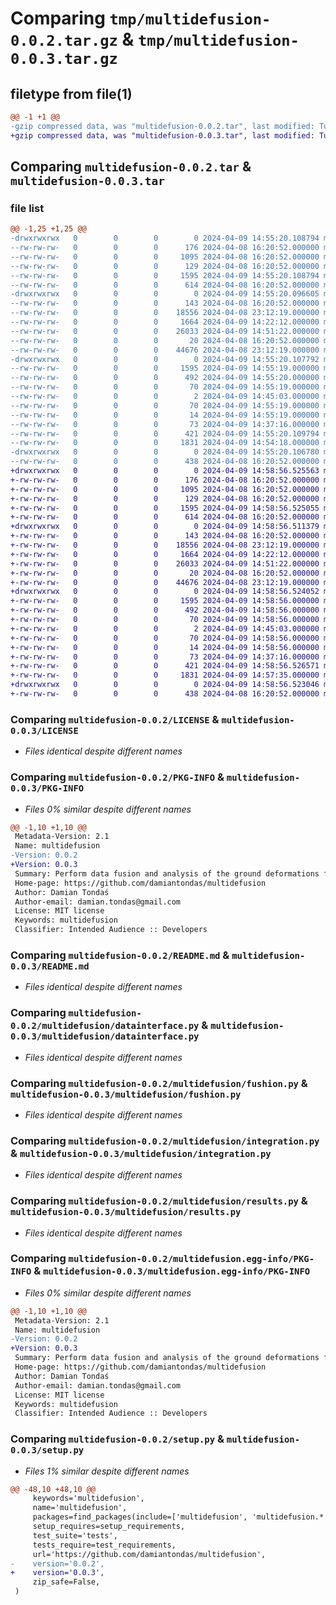 # Comparing `tmp/multidefusion-0.0.2.tar.gz` & `tmp/multidefusion-0.0.3.tar.gz`

## filetype from file(1)

```diff
@@ -1 +1 @@
-gzip compressed data, was "multidefusion-0.0.2.tar", last modified: Tue Apr  9 14:55:20 2024, max compression
+gzip compressed data, was "multidefusion-0.0.3.tar", last modified: Tue Apr  9 14:58:56 2024, max compression
```

## Comparing `multidefusion-0.0.2.tar` & `multidefusion-0.0.3.tar`

### file list

```diff
@@ -1,25 +1,25 @@
-drwxrwxrwx   0        0        0        0 2024-04-09 14:55:20.108794 multidefusion-0.0.2/
--rw-rw-rw-   0        0        0      176 2024-04-08 16:20:52.000000 multidefusion-0.0.2/AUTHORS.rst
--rw-rw-rw-   0        0        0     1095 2024-04-08 16:20:52.000000 multidefusion-0.0.2/LICENSE
--rw-rw-rw-   0        0        0      129 2024-04-08 16:20:52.000000 multidefusion-0.0.2/MANIFEST.in
--rw-rw-rw-   0        0        0     1595 2024-04-09 14:55:20.108794 multidefusion-0.0.2/PKG-INFO
--rw-rw-rw-   0        0        0      614 2024-04-08 16:20:52.000000 multidefusion-0.0.2/README.md
-drwxrwxrwx   0        0        0        0 2024-04-09 14:55:20.096605 multidefusion-0.0.2/multidefusion/
--rw-rw-rw-   0        0        0      143 2024-04-08 16:20:52.000000 multidefusion-0.0.2/multidefusion/__init__.py
--rw-rw-rw-   0        0        0    18556 2024-04-08 23:12:19.000000 multidefusion-0.0.2/multidefusion/datainterface.py
--rw-rw-rw-   0        0        0     1664 2024-04-09 14:22:12.000000 multidefusion-0.0.2/multidefusion/fushion.py
--rw-rw-rw-   0        0        0    26033 2024-04-09 14:51:22.000000 multidefusion-0.0.2/multidefusion/integration.py
--rw-rw-rw-   0        0        0       20 2024-04-08 16:20:52.000000 multidefusion-0.0.2/multidefusion/multidefusion.py
--rw-rw-rw-   0        0        0    44676 2024-04-08 23:12:19.000000 multidefusion-0.0.2/multidefusion/results.py
-drwxrwxrwx   0        0        0        0 2024-04-09 14:55:20.107792 multidefusion-0.0.2/multidefusion.egg-info/
--rw-rw-rw-   0        0        0     1595 2024-04-09 14:55:19.000000 multidefusion-0.0.2/multidefusion.egg-info/PKG-INFO
--rw-rw-rw-   0        0        0      492 2024-04-09 14:55:20.000000 multidefusion-0.0.2/multidefusion.egg-info/SOURCES.txt
--rw-rw-rw-   0        0        0       70 2024-04-09 14:55:19.000000 multidefusion-0.0.2/multidefusion.egg-info/dependency_links.txt
--rw-rw-rw-   0        0        0        2 2024-04-09 14:45:03.000000 multidefusion-0.0.2/multidefusion.egg-info/not-zip-safe
--rw-rw-rw-   0        0        0       70 2024-04-09 14:55:19.000000 multidefusion-0.0.2/multidefusion.egg-info/requires.txt
--rw-rw-rw-   0        0        0       14 2024-04-09 14:55:19.000000 multidefusion-0.0.2/multidefusion.egg-info/top_level.txt
--rw-rw-rw-   0        0        0       73 2024-04-09 14:37:16.000000 multidefusion-0.0.2/requirements.txt
--rw-rw-rw-   0        0        0      421 2024-04-09 14:55:20.109794 multidefusion-0.0.2/setup.cfg
--rw-rw-rw-   0        0        0     1831 2024-04-09 14:54:18.000000 multidefusion-0.0.2/setup.py
-drwxrwxrwx   0        0        0        0 2024-04-09 14:55:20.106780 multidefusion-0.0.2/tests/
--rw-rw-rw-   0        0        0      438 2024-04-08 16:20:52.000000 multidefusion-0.0.2/tests/test_multidefusion.py
+drwxrwxrwx   0        0        0        0 2024-04-09 14:58:56.525563 multidefusion-0.0.3/
+-rw-rw-rw-   0        0        0      176 2024-04-08 16:20:52.000000 multidefusion-0.0.3/AUTHORS.rst
+-rw-rw-rw-   0        0        0     1095 2024-04-08 16:20:52.000000 multidefusion-0.0.3/LICENSE
+-rw-rw-rw-   0        0        0      129 2024-04-08 16:20:52.000000 multidefusion-0.0.3/MANIFEST.in
+-rw-rw-rw-   0        0        0     1595 2024-04-09 14:58:56.525055 multidefusion-0.0.3/PKG-INFO
+-rw-rw-rw-   0        0        0      614 2024-04-08 16:20:52.000000 multidefusion-0.0.3/README.md
+drwxrwxrwx   0        0        0        0 2024-04-09 14:58:56.511379 multidefusion-0.0.3/multidefusion/
+-rw-rw-rw-   0        0        0      143 2024-04-08 16:20:52.000000 multidefusion-0.0.3/multidefusion/__init__.py
+-rw-rw-rw-   0        0        0    18556 2024-04-08 23:12:19.000000 multidefusion-0.0.3/multidefusion/datainterface.py
+-rw-rw-rw-   0        0        0     1664 2024-04-09 14:22:12.000000 multidefusion-0.0.3/multidefusion/fushion.py
+-rw-rw-rw-   0        0        0    26033 2024-04-09 14:51:22.000000 multidefusion-0.0.3/multidefusion/integration.py
+-rw-rw-rw-   0        0        0       20 2024-04-08 16:20:52.000000 multidefusion-0.0.3/multidefusion/multidefusion.py
+-rw-rw-rw-   0        0        0    44676 2024-04-08 23:12:19.000000 multidefusion-0.0.3/multidefusion/results.py
+drwxrwxrwx   0        0        0        0 2024-04-09 14:58:56.524052 multidefusion-0.0.3/multidefusion.egg-info/
+-rw-rw-rw-   0        0        0     1595 2024-04-09 14:58:56.000000 multidefusion-0.0.3/multidefusion.egg-info/PKG-INFO
+-rw-rw-rw-   0        0        0      492 2024-04-09 14:58:56.000000 multidefusion-0.0.3/multidefusion.egg-info/SOURCES.txt
+-rw-rw-rw-   0        0        0       70 2024-04-09 14:58:56.000000 multidefusion-0.0.3/multidefusion.egg-info/dependency_links.txt
+-rw-rw-rw-   0        0        0        2 2024-04-09 14:45:03.000000 multidefusion-0.0.3/multidefusion.egg-info/not-zip-safe
+-rw-rw-rw-   0        0        0       70 2024-04-09 14:58:56.000000 multidefusion-0.0.3/multidefusion.egg-info/requires.txt
+-rw-rw-rw-   0        0        0       14 2024-04-09 14:58:56.000000 multidefusion-0.0.3/multidefusion.egg-info/top_level.txt
+-rw-rw-rw-   0        0        0       73 2024-04-09 14:37:16.000000 multidefusion-0.0.3/requirements.txt
+-rw-rw-rw-   0        0        0      421 2024-04-09 14:58:56.526571 multidefusion-0.0.3/setup.cfg
+-rw-rw-rw-   0        0        0     1831 2024-04-09 14:57:35.000000 multidefusion-0.0.3/setup.py
+drwxrwxrwx   0        0        0        0 2024-04-09 14:58:56.523046 multidefusion-0.0.3/tests/
+-rw-rw-rw-   0        0        0      438 2024-04-08 16:20:52.000000 multidefusion-0.0.3/tests/test_multidefusion.py
```

### Comparing `multidefusion-0.0.2/LICENSE` & `multidefusion-0.0.3/LICENSE`

 * *Files identical despite different names*

### Comparing `multidefusion-0.0.2/PKG-INFO` & `multidefusion-0.0.3/PKG-INFO`

 * *Files 0% similar despite different names*

```diff
@@ -1,10 +1,10 @@
 Metadata-Version: 2.1
 Name: multidefusion
-Version: 0.0.2
+Version: 0.0.3
 Summary: Perform data fusion and analysis of the ground deformations for multiple stations.
 Home-page: https://github.com/damiantondas/multidefusion
 Author: Damian Tondaś
 Author-email: damian.tondas@gmail.com
 License: MIT license
 Keywords: multidefusion
 Classifier: Intended Audience :: Developers
```

### Comparing `multidefusion-0.0.2/README.md` & `multidefusion-0.0.3/README.md`

 * *Files identical despite different names*

### Comparing `multidefusion-0.0.2/multidefusion/datainterface.py` & `multidefusion-0.0.3/multidefusion/datainterface.py`

 * *Files identical despite different names*

### Comparing `multidefusion-0.0.2/multidefusion/fushion.py` & `multidefusion-0.0.3/multidefusion/fushion.py`

 * *Files identical despite different names*

### Comparing `multidefusion-0.0.2/multidefusion/integration.py` & `multidefusion-0.0.3/multidefusion/integration.py`

 * *Files identical despite different names*

### Comparing `multidefusion-0.0.2/multidefusion/results.py` & `multidefusion-0.0.3/multidefusion/results.py`

 * *Files identical despite different names*

### Comparing `multidefusion-0.0.2/multidefusion.egg-info/PKG-INFO` & `multidefusion-0.0.3/multidefusion.egg-info/PKG-INFO`

 * *Files 0% similar despite different names*

```diff
@@ -1,10 +1,10 @@
 Metadata-Version: 2.1
 Name: multidefusion
-Version: 0.0.2
+Version: 0.0.3
 Summary: Perform data fusion and analysis of the ground deformations for multiple stations.
 Home-page: https://github.com/damiantondas/multidefusion
 Author: Damian Tondaś
 Author-email: damian.tondas@gmail.com
 License: MIT license
 Keywords: multidefusion
 Classifier: Intended Audience :: Developers
```

### Comparing `multidefusion-0.0.2/setup.py` & `multidefusion-0.0.3/setup.py`

 * *Files 1% similar despite different names*

```diff
@@ -48,10 +48,10 @@
     keywords='multidefusion',
     name='multidefusion',
     packages=find_packages(include=['multidefusion', 'multidefusion.*']),
     setup_requires=setup_requirements,
     test_suite='tests',
     tests_require=test_requirements,
     url='https://github.com/damiantondas/multidefusion',
-    version='0.0.2',
+    version='0.0.3',
     zip_safe=False,
 )
```


